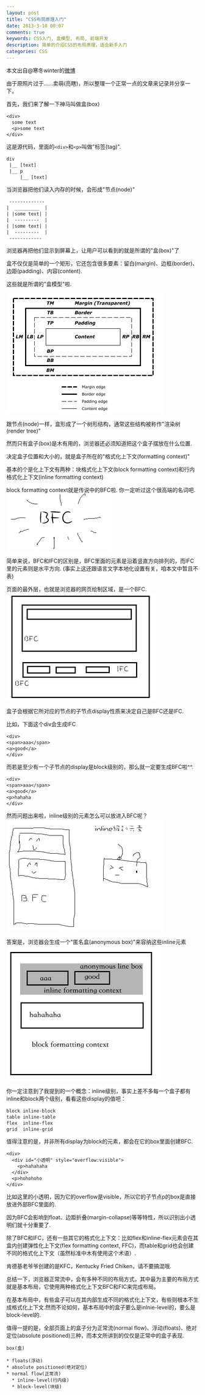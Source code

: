 ```yaml
---
layout: post
title: "CSS布局原理入门"
date: 2013-3-10 00:07
comments: true
keywords: CSS入门, 盒模型, 布局, 前端开发
description: 简单的介绍CSS的布局原理，适合新手入门
categories: CSS
---
```


本文出自@寒冬winter的[微博](http://photo.weibo.com/1196343093/wbphotos/large/photo_id/3554004161919635?refer=weibofeedv5)

由于原照片过于……卖萌(亮瞎)，所以整理一个正常一点的文章来记录并分享一下。

首先，我们来了解一下神马叫做盒(box)

    <div>
	  some text
      <p>some text
    </div>

这是源代码，里面的`<div>`和`<p>`叫做"标签(tag)".

    div
     |__ [text]
     |__ p
         |__ [text]

当浏览器把他们读入内存的时候，会形成"节点(node)"

	 -------------
	|  _________  |
	| |some text| |
	|  ---------  |
	| |some text| |
    |  ---------  |
     ------------

浏览器再把他们显示到屏幕上，让用户可以看到的就是所谓的"盒(box)"了

盒不仅仅是简单的一个矩形，它还包含很多要素：留白(margin)、边框(border)、边距(padding)、内容(content).

这些就是所谓的"盒模型"啦.

![Box Model](../media/img/css_boxmodel.png)

跟节点(node)一样，盒形成了一个树形结构，通常这些结构被称作"渲染树(render tree)"

然而只有盒子(box)是木有用的，浏览器还必须知道把这个盒子摆放在什么位置.

决定盒子位置和大小的，就是盒子所在的"格式化上下文(formatting context)"

基本的个是化上下文有两种：块格式化上下文(block formatting context)和行内格式化上下文(inline formatting context)

block formatting context就是传说中的BFC啦. 你一定听过这个很高端的名词吧.
![BFC](../media/img/bfc.png)

简单来说，BFC和IFC的区别是，BFC里面的元素是沿着竖直方向排列的，而IFC里的元素则是水平方向.
(事实上这还跟语言文字本地化设置有关，咱本文中暂且不表)

页面的最外层，也就是浏览器的网页绘制区域，是一个BFC.
![bfcifc](../media/img/bfcifc.png)

盒子会根据它所对应的节点的子节点display性质来决定自己是BFC还是IFC.

比如，下面这个div会生成IFC

    <div>
    <span>aaa</span>
    <a>good</a>
    </div>

而若是至少有一个子节点的display是block级别的，那么就一定要生成BFC啦^^.

    <div>
    <span>aaa</span>
    <a>good</a>
    <p>hahaha
    </div>

然而问题出来啦，inline级别的元素怎么可以放进入BFC呢？
![question](../media/img/question.png)

答案是，浏览器会生成一个"匿名盒(anonymous box)"来容纳这些inline元素
![anonymous](../media/img/anonymous.png)

你一定注意到了我提到的一个概念：inline级别，事实上差不多每一个盒子都有inline和block两个级别，看看这些display的值吧：

	block inline-block
	table inline-table
	flex  inline-flex
	grid  inline-grid

值得注意的是，并非所有display为block的元素，都会在它的box里面创建BFC.

    <div>
	  <div id="小透明" style="overflow:visible">
	    <p>hahahaha
	  </div>
	  <p>hohohoho
    </div>

比如这里的小透明，因为它的overflow是visible，所以它的子节点p的box是直接放进外部BFC里面的.

因为BFC会影响到float、边距折叠(margin-collapse)等等特性，所以识别出小透明们就十分重要了.

除了BFC和IFC，还有一些其它的格式化上下文：比如flex和inline-flex元素会在其盒内创建弹性化上下文(flex formatting context, FFC)，而table和grid也会创建不同的格式化上下文（虽然标准中木有使用这个术语）.

肯德基老爷爷创建的是KFC，Kentucky Fried Chiken，请不要搞混哦.

总结一下，浏览器正常流中，会有多种不同的布局方式，其中最为主要的布局方式就是基本布局，它使用两种格式化上下文BFC和FIC来完成布局。

在基本布局中，有些盒子可以在其内部生成不同的格式化上下文，有些则根本不生成格式化上下文.然而不论如何，基本布局中的盒子要么是inlnie-level的，要么是block-level的.

值得一提的是，全部页面上的盒子分为正常流(normal flow)、浮动(floats)、绝对定位(absolute positioned)三种，而本文所讲到的仅仅是正常中的盒子表现.

    box(盒)

    * floats(浮动)
    * absolute positioned(绝对定位)
    * normal flow(正常流)
      * inline-level(行内级)
      * block-level(块级)
